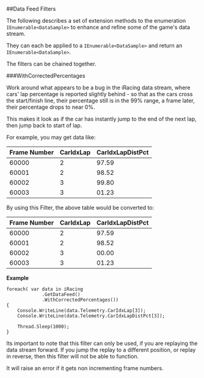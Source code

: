 ﻿##Data Feed Filters

The following describes a set of extension methods to the enumeration `IEnumerable<DataSample>` to enhance and refine some of the game's data stream.

They can each be applied to a `IEnumerable<DataSample>` and return an `IEnumerable<DataSample>`.  

The filters can be chained together.

###WithCorrectedPercentages

Work around what appears to be a bug in the iRacing data stream, where cars' lap percentage is reported slightly behind - 
so that as the cars cross the start/finish line, their percentage still is in the 99% range, a frame later, their percentage drops to near 0%.

This makes it look as if the car has instantly jump to the end of the next lap, then jump back to start of lap.

For example, you may get data like:

| Frame Number | CarIdxLap | CarIdxLapDistPct |
| ------------ | --------- | ---------------- |
|  60000       |        2  |           97.59  |
|  60001       |        2  |           98.52  |
|  60002       |        3  |           99.80  |
|  60003       |        3  |           01.23  |

By using this Filter, the above table would be converted to:

| Frame Number | CarIdxLap | CarIdxLapDistPct |
| ------------ | --------- | ---------------- |
|  60000       |        2  |           97.59  |
|  60001       |        2  |           98.52  |
|  60002       |        3  |           00.00  |
|  60003       |        3  |           01.23  |

**Example**

```
foreach( var data in iRacing
             .GetDataFeed()
			 .WithCorrectedPercentages())
{
    Console.WriteLine(data.Telemetry.CarIdxLap[3]);
    Console.WriteLine(data.Telemetry.CarIdxLapDistPct[3]);

    Thread.Sleep(1000);
}
```

Its important to note that this filter can only be used, if you are replaying the data stream forward.  If you jump the replay to a different position, or replay in reverse, then this filter will not be able to function.

It will raise an error if it gets non incrementing frame numbers.
